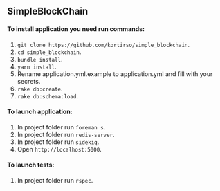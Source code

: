 ## SimpleBlockChain

#### To install application you need run commands:

1. `git clone https://github.com/kortirso/simple_blockchain`.
2. `cd simple_blockchain`.
3. `bundle install`.
4. `yarn install`.
5. Rename application.yml.example to application.yml and fill with your secrets.
6. `rake db:create`.
7. `rake db:schema:load`.

#### To launch application:

1. In project folder run `foreman s`.
2. In project folder run `redis-server`.
3. In project folder run `sidekiq`.
4. Open `http://localhost:5000`.

#### To launch tests:

1. In project folder run `rspec`.
